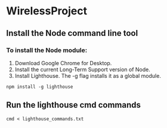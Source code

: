 # WirelessProject

## Install the Node command line tool
### To install the Node module:

1. Download Google Chrome for Desktop.
1. Install the current Long-Term Support version of Node.
1. Install Lighthouse. The -g flag installs it as a global module.

```
npm install -g lighthouse
```

## Run the lighthouse cmd commands

```
cmd < lighthouse_commands.txt
```
